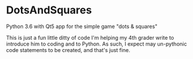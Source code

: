 # DotsAndSquares
Python 3.6 with Qt5 app for the simple game "dots &amp; squares"

This is just a fun little ditty of code I'm helping my 4th grader write to introduce him to coding and to Python.  As such, I expect may un-pythonic code statements to be created, and that's just fine.

